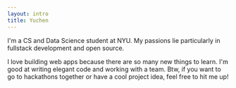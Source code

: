 ```yaml
---
layout: intro
title: Yuchen
---
```

<p>
I'm a CS and Data Science student at NYU. 
My passions lie particularly in fullstack development and open source. 
</p>

<p>
I love building web apps because there are so many new things to learn.
I'm good at writing elegant code and working with a team.
Btw, if you want to go to hackathons together or have a cool project idea, feel free to hit me up!
</p>

